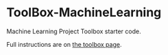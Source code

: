 # ToolBox-MachineLearning

Machine Learning Project Toolbox starter code.

Full instructions are on [the toolbox page](https://sd18fall.github.io/toolboxes/machine-learning).

